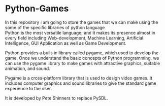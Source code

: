 # Python-Games
In this repository  I am going to store the games that we can make using the some of the specific libraries of python language  
Python is the most versatile language, and it makes its presence almost in every field including Web-development, Machine Learning, Artificial Intelligence, GUI Application as well as Game Development.

Python provides a built-in library called pygame, which used to develop the game. Once we understand the basic concepts of Python programming, we can use the pygame library to make games with attractive graphics, suitable animation, and sound.

Pygame is a cross-platform library that is used to design video games. It includes computer graphics and sound libraries to give the standard game experience to the user.

It is developed by Pete Shinners to replace PySDL.

